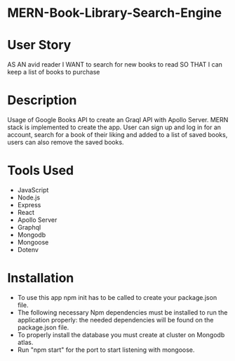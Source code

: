 # MERN-Book-Library-Search-Engine

# User Story
AS AN avid reader
I WANT to search for new books to read
SO THAT I can keep a list of books to purchase

# Description 
Usage of Google Books API to create an Graql API with Apollo Server. MERN stack is implemented to create the app. User can sign up and log in for an account, search for a book of their liking and added to a list of saved books, users can also remove the saved books.

# Tools Used
- JavaScript
- Node.js
- Express
- React
- Apollo Server
- Graphql
- Mongodb
- Mongoose
- Dotenv

# Installation
- To use this app npm init has to be called to create your package.json file.
- The following necessary Npm dependencies must be installed to run the application properly: the needed dependencies will be found on the package.json file.
- To properly install the database you must create at cluster on Mongodb atlas.
- Run "npm start" for the port to start listening with mongoose.
